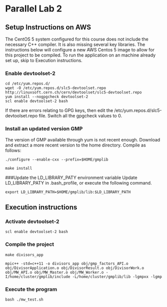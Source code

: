 # Parallel Lab 2
## Setup Instructions on AWS
The CentOS 5 system configured for this course does not include the necessary C++ compiler. It is also missing several key libraries. The instructions below will configure a new AWS Centos 5 image to allow for this project to be compiled. To run the application on an machine already set up, skip to Execution instructions.

### Enable devtoolset-2

    cd /etc/yum.repos.d/
    wget -O /etc/yum.repos.d/slc5-devtoolset.repo http://linuxsoft.cern.ch/cern/devtoolset/slc5-devtoolset.repo
    yum install --nogpgcheck devtoolset-2
    scl enable devtoolset-2 bash

If there are errors relating to GPG keys, then edit the /etc/yum.repos.d/slc5-devtoolset.repo file. Switch all the gpgcheck values to 0.

### Install an updated version GMP
The version of GMP available through yum is not recent enough. Download and extract a more recent version to the home directory. Compile as follows:

    ./configure --enable-cxx --prefix=$HOME/gmplib

    make install

###Update the LD_LIBRARY_PATY environment variable
Update LD_LIBRARY_PATY in .bash_profile, or execute the following command.

    export LD_LIBRARY_PATH=$HOME/gmplib/lib:$LD_LIBRARY_PATH
    
## Execution instructions


### Activate devtoolset-2 
    scl enable devtoolset-2 bash

### Compile the project

    make divisors_app

    mpic++ -std=c++11 -o divisors_app obj/gmp_factors_API.o obj/DivisorApplication.o obj/DivisorResult.o obj/DivisorWork.o obj/MW_API.o obj/MW_Master.o obj/MW_Worker.o -I/home/cluster/gmplib/include -L/home/cluster/gmplib/lib -lgmpxx -lgmp


### Execute the program

    bash ./mw_test.sh
